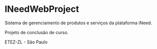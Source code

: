 # INeedWebProject

Sistema de gerenciamento de produtos e serviços da plataforma iNeed.

Projeto de conclusão de curso.

ETEZ-ZL - São Paulo